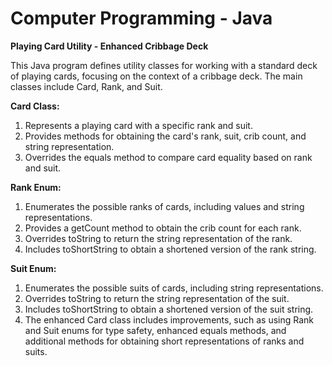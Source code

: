 # Computer Programming - Java
**Playing Card Utility - Enhanced Cribbage Deck**

This Java program defines utility classes for working with a standard deck of playing cards, focusing on the context of a cribbage deck. The main classes include Card, Rank, and Suit.

**Card Class:**

1) Represents a playing card with a specific rank and suit.
2) Provides methods for obtaining the card's rank, suit, crib count, and string representation.
3) Overrides the equals method to compare card equality based on rank and suit.

**Rank Enum:**

1) Enumerates the possible ranks of cards, including values and string representations.
2) Provides a getCount method to obtain the crib count for each rank.
3) Overrides toString to return the string representation of the rank.
4) Includes toShortString to obtain a shortened version of the rank string.

**Suit Enum:**

1) Enumerates the possible suits of cards, including string representations.
2) Overrides toString to return the string representation of the suit.
3) Includes toShortString to obtain a shortened version of the suit string.
4) The enhanced Card class includes improvements, such as using Rank and Suit enums for type safety, enhanced equals methods, and additional methods for obtaining short representations of ranks and suits.
